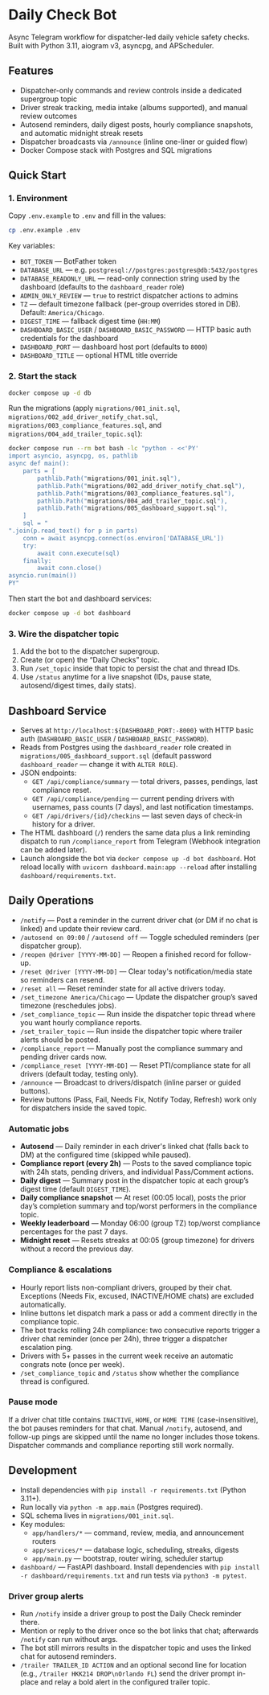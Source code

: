 # Daily Check Bot

Async Telegram workflow for dispatcher-led daily vehicle safety checks. Built with Python 3.11, aiogram v3, asyncpg, and APScheduler.

## Features
- Dispatcher-only commands and review controls inside a dedicated supergroup topic
- Driver streak tracking, media intake (albums supported), and manual review outcomes
- Autosend reminders, daily digest posts, hourly compliance snapshots, and automatic midnight streak resets
- Dispatcher broadcasts via `/announce` (inline one-liner or guided flow)
- Docker Compose stack with Postgres and SQL migrations

## Quick Start

### 1. Environment
Copy `.env.example` to `.env` and fill in the values:

```bash
cp .env.example .env
```

Key variables:
- `BOT_TOKEN` — BotFather token
- `DATABASE_URL` — e.g. `postgresql://postgres:postgres@db:5432/postgres`
- `DATABASE_READONLY_URL` — read-only connection string used by the dashboard (defaults to the `dashboard_reader` role)
- `ADMIN_ONLY_REVIEW` — `true` to restrict dispatcher actions to admins
- `TZ` — default timezone fallback (per-group overrides stored in DB). Default: `America/Chicago`.
- `DIGEST_TIME` — fallback digest time (`HH:MM`)
- `DASHBOARD_BASIC_USER` / `DASHBOARD_BASIC_PASSWORD` — HTTP basic auth credentials for the dashboard
- `DASHBOARD_PORT` — dashboard host port (defaults to `8000`)
- `DASHBOARD_TITLE` — optional HTML title override

### 2. Start the stack

```bash
docker compose up -d db
```

Run the migrations (apply `migrations/001_init.sql`, `migrations/002_add_driver_notify_chat.sql`, `migrations/003_compliance_features.sql`, and `migrations/004_add_trailer_topic.sql`):

```bash
docker compose run --rm bot bash -lc "python - <<'PY'
import asyncio, asyncpg, os, pathlib
async def main():
    parts = [
        pathlib.Path("migrations/001_init.sql"),
        pathlib.Path("migrations/002_add_driver_notify_chat.sql"),
        pathlib.Path("migrations/003_compliance_features.sql"),
        pathlib.Path("migrations/004_add_trailer_topic.sql"),
        pathlib.Path("migrations/005_dashboard_support.sql"),
    ]
    sql = "
".join(p.read_text() for p in parts)
    conn = await asyncpg.connect(os.environ['DATABASE_URL'])
    try:
        await conn.execute(sql)
    finally:
        await conn.close()
asyncio.run(main())
PY"
```

Then start the bot and dashboard services:

```bash
docker compose up -d bot dashboard
```

### 3. Wire the dispatcher topic
1. Add the bot to the dispatcher supergroup.
2. Create (or open) the “Daily Checks” topic.
3. Run `/set_topic` inside that topic to persist the chat and thread IDs.
4. Use `/status` anytime for a live snapshot (IDs, pause state, autosend/digest times, daily stats).

## Dashboard Service
- Serves at `http://localhost:${DASHBOARD_PORT:-8000}` with HTTP basic auth (`DASHBOARD_BASIC_USER` / `DASHBOARD_BASIC_PASSWORD`).
- Reads from Postgres using the `dashboard_reader` role created in `migrations/005_dashboard_support.sql` (default password `dashboard_reader` — change it with `ALTER ROLE`).
- JSON endpoints:
  - `GET /api/compliance/summary` — total drivers, passes, pendings, last compliance reset.
  - `GET /api/compliance/pending` — current pending drivers with usernames, pass counts (7 days), and last notification timestamps.
  - `GET /api/drivers/{id}/checkins` — last seven days of check-in history for a driver.
- The HTML dashboard (`/`) renders the same data plus a link reminding dispatch to run `/compliance_report` from Telegram (Webhook integration can be added later).
- Launch alongside the bot via `docker compose up -d bot dashboard`. Hot reload locally with `uvicorn dashboard.main:app --reload` after installing `dashboard/requirements.txt`.


## Daily Operations
- `/notify` — Post a reminder in the current driver chat (or DM if no chat is linked) and update their review card.
- `/autosend on 09:00` / `/autosend off` — Toggle scheduled reminders (per dispatcher group).
- `/reopen @driver [YYYY-MM-DD]` — Reopen a finished record for follow-up.
- `/reset @driver [YYYY-MM-DD]` — Clear today's notification/media state so reminders can resend.
- `/reset all` — Reset reminder state for all active drivers today.
- `/set_timezone America/Chicago` — Update the dispatcher group’s saved timezone (reschedules jobs).
- `/set_compliance_topic` — Run inside the dispatcher topic thread where you want hourly compliance reports.
- `/set_trailer_topic` — Run inside the dispatcher topic where trailer alerts should be posted.
- `/compliance_report` — Manually post the compliance summary and pending driver cards now.
- `/compliance_reset [YYYY-MM-DD]` — Reset PTI/compliance state for all drivers (default today, testing only).
- `/announce` — Broadcast to drivers/dispatch (inline parser or guided buttons).
- Review buttons (Pass, Fail, Needs Fix, Notify Today, Refresh) work only for dispatchers inside the saved topic.

### Automatic jobs
- **Autosend** — Daily reminder in each driver's linked chat (falls back to DM) at the configured time (skipped while paused).
- **Compliance report (every 2h)** — Posts to the saved compliance topic with 24h stats, pending drivers, and individual Pass/Comment actions.
- **Daily digest** — Summary post in the dispatcher topic at each group’s digest time (default `DIGEST_TIME`).
- **Daily compliance snapshot** — At reset (00:05 local), posts the prior day’s completion summary and top/worst performers in the compliance topic.
- **Weekly leaderboard** — Monday 06:00 (group TZ) top/worst compliance percentages for the past 7 days.
- **Midnight reset** — Resets streaks at 00:05 (group timezone) for drivers without a record the previous day.

### Compliance & escalations
- Hourly report lists non-compliant drivers, grouped by their chat. Exceptions (Needs Fix, excused, INACTIVE/HOME chats) are excluded automatically.
- Inline buttons let dispatch mark a pass or add a comment directly in the compliance topic.
- The bot tracks rolling 24h compliance: two consecutive reports trigger a driver chat reminder (once per 24h), three trigger a dispatcher escalation ping.
- Drivers with 5+ passes in the current week receive an automatic congrats note (once per week).
- `/set_compliance_topic` and `/status` show whether the compliance thread is configured.

### Pause mode
If a driver chat title contains `INACTIVE`, `HOME`, or `HOME TIME` (case-insensitive), the bot pauses reminders for that chat. Manual `/notify`, autosend, and follow-up pings are skipped until the name no longer includes those tokens. Dispatcher commands and compliance reporting still work normally.

## Development
- Install dependencies with `pip install -r requirements.txt` (Python 3.11+).
- Run locally via `python -m app.main` (Postgres required).
- SQL schema lives in `migrations/001_init.sql`.
- Key modules:
  - `app/handlers/*` — command, review, media, and announcement routers
  - `app/services/*` — database logic, scheduling, streaks, digests
  - `app/main.py` — bootstrap, router wiring, scheduler startup
- `dashboard/` — FastAPI dashboard. Install dependencies with `pip install -r dashboard/requirements.txt` and run tests via `python3 -m pytest`.



### Driver group alerts
- Run `/notify` inside a driver group to post the Daily Check reminder there.
- Mention or reply to the driver once so the bot links that chat; afterwards `/notify` can run without args.
- The bot still mirrors results in the dispatcher topic and uses the linked chat for autosend reminders.
- `/trailer TRAILER_ID ACTION` and an optional second line for location (e.g., `/trailer HKK214 DROP\nOrlando FL`) send the driver prompt in-place and relay a bold alert in the configured trailer topic.

